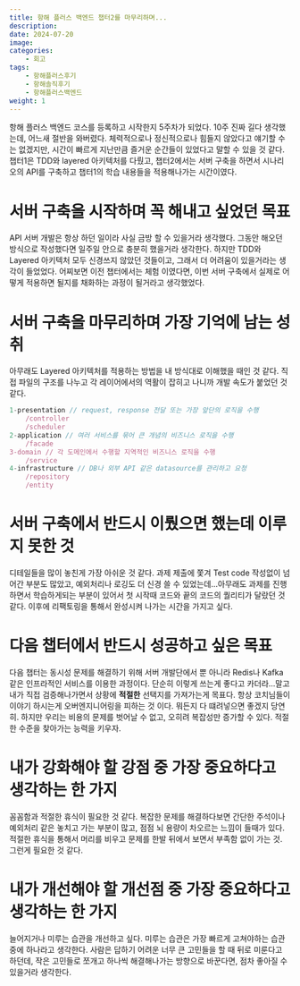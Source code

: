 ```yaml
---
title: 항해 플러스 백엔드 챕터2를 마무리하며...
description: 
date: 2024-07-20
image: 
categories:
    - 회고
tags:
    - 항해플러스후기
    - 항해솔직후기
    - 항해플러스백엔드
weight: 1
---
```

항해 플러스 백엔드 코스를 등록하고 시작한지 5주차가 되었다. 10주 진짜 길다 생각했는데, 어느새 절반을 와버렸다. 체력적으로나 정신적으로나 힘들지 않았다고 얘기할 수는 없겠지만, 시간이 빠르게 지난만큼 즐거운 순간들이 있었다고 말할 수 있을 것 같다. 
챕터1은 TDD와 layered 아키텍처를 다뤘고, 챕터2에서는 서버 구축을 하면서 시나리오의 API를 구축하고 챕터1의 학습 내용들을 적용해나가는 시간이였다.

# 서버 구축을 시작하며 꼭 해내고 싶었던 목표
API 서버 개발은 항상 하던 일이라 사실 금방 할 수 있을거라 생각했다. 그동안 해오던 방식으로 작성했다면 일주일 안으로 충분히 했을거라 생각한다. 하지만 TDD와 Layered 아키텍처 모두 신경쓰지 않았던 것들이고, 그래서 더 어려움이 있을거라는 생각이 들었었다. 어찌보면 이전 챕터에서는 체험 이였다면, 이번 서버 구축에서 실제로 어떻게 적용하면 될지를 채화하는 과정이 될거라고 생각했었다.

# 서버 구축을 마무리하며 가장 기억에 남는 성취
아무래도 Layered 아키텍처를 적용하는 방법을 내 방식대로 이해했을 때인 것 같다. 직접 파일의 구조를 나누고 각 레이어에서의 역활이 잡히고 나니까 개발 속도가 붙었던 것 같다.

```ts
1-presentation // request, response 전달 또는 가장 앞단의 로직을 수행
	/controller
	/scheduler
2-application // 여러 서비스를 묶어 큰 개념의 비즈니스 로직을 수행
	/facade
3-domain // 각 도메인에서 수행할 지역적인 비즈니스 로직을 수행
	/service 
4-infrastructure // DB나 외부 API 같은 datasource를 관리하고 요청
	/repository 
	/entity
```

# 서버 구축에서 반드시 이뤘으면 했는데 이루지 못한 것
디테일들을 많이 놓친게 가장 아쉬운 것 같다. 과제 제출에 쫓겨 Test code 작성없이 넘어간 부분도 많았고, 예외처리나 로깅도 더 신경 쓸 수 있었는데...아무래도 과제를 진행하면서 학습하게되는 부분이 있어서 첫 시작때 코드와 끝의 코드의 퀄리티가 달랐던 것 같다. 이후에 리팩토링을 통해서 완성시켜 나가는 시간을 가지고 싶다.

# 다음 챕터에서 반드시 성공하고 싶은 목표
다음 챕터는 동시성 문제를 해결하기 위해 서버 개발단에서 뿐 아니라 Redis나 Kafka 같은 인프라적인 서비스를 이용한 과정이다. 단순히 이렇게 쓰는게 좋다고 카더라...말고 내가 직접 검증해나가면서 상황에 **적절한** 선택지를 가져가는게 목표다. 항상 코치님들이 이야기 하시는게 오버엔지니어링을 피하는 것 이다. 뭐든지 다 떄려넣으면 좋겠지 당연히. 하지만 우리는 비용의 문제를 벗어날 수 없고, 오히려 복잡성만 증가할 수 있다. 적절한 수준을 찾아가는 능력을 키우자.

# 내가 강화해야 할 강점 중 가장 중요하다고 생각하는 한 가지
꼼꼼함과 적절한 휴식이 필요한 것 같다. 복잡한 문제를 해결하다보면 간단한 주석이나 예외처리 같은 놓치고 가는 부분이 많고, 점점 뇌 용량이 차오르는 느낌이 들때가 있다. 적절한 휴식을 통해서 머리를 비우고 문제를 한발 뒤에서 보면서 부족함 없이 가는 것. 그런게 필요한 것 같다.

# 내가 개선해야 할 개선점 중 가장 중요하다고 생각하는 한 가지
늘어지거나 미루는 습관을 개선하고 싶다. 미루는 습관은 가장 빠르게 고쳐야하는 습관 중에 하나라고 생각한다. 사람은 답하기 어려운 너무 큰 고민들을 할 때 뒤로 미룬다고 하던데, 작은 고민들로 쪼개고 하나씩 해결해나가는 방향으로 바꾼다면, 점차 좋아질 수 있을거라 생각한다.

